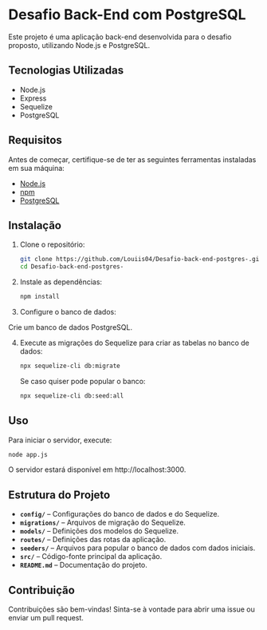 # Desafio Back-End com PostgreSQL

Este projeto é uma aplicação back-end desenvolvida para o desafio proposto, utilizando Node.js e PostgreSQL.

## Tecnologias Utilizadas

- Node.js
- Express
- Sequelize
- PostgreSQL

## Requisitos

Antes de começar, certifique-se de ter as seguintes ferramentas instaladas em sua máquina:

- [Node.js](https://nodejs.org/)
- [npm](https://www.npmjs.com/)
- [PostgreSQL](https://www.postgresql.org/)

## Instalação

1. Clone o repositório:

   ```bash
   git clone https://github.com/Louiis04/Desafio-back-end-postgres-.git
   cd Desafio-back-end-postgres-
   ```
   
2. Instale as dependências:
   ```bash
   npm install
   ```
3. Configure o banco de dados:

Crie um banco de dados PostgreSQL.

4. Execute as migrações do Sequelize para criar as tabelas no banco de dados:
   ```bash
   npx sequelize-cli db:migrate
   ```
   Se caso quiser pode popular o banco:
   ```bash
   npx sequelize-cli db:seed:all
   ```

  ## Uso
Para iniciar o servidor, execute:
   ```bash
   node app.js
   ```
O servidor estará disponível em http://localhost:3000.

## Estrutura do Projeto

- **`config/`** – Configurações do banco de dados e do Sequelize.
- **`migrations/`** – Arquivos de migração do Sequelize.
- **`models/`** – Definições dos modelos do Sequelize.
- **`routes/`** – Definições das rotas da aplicação.
- **`seeders/`** – Arquivos para popular o banco de dados com dados iniciais.
- **`src/`** – Código-fonte principal da aplicação.
- **`README.md`** – Documentação do projeto.


## Contribuição
Contribuições são bem-vindas! Sinta-se à vontade para abrir uma issue ou enviar um pull request.


   
